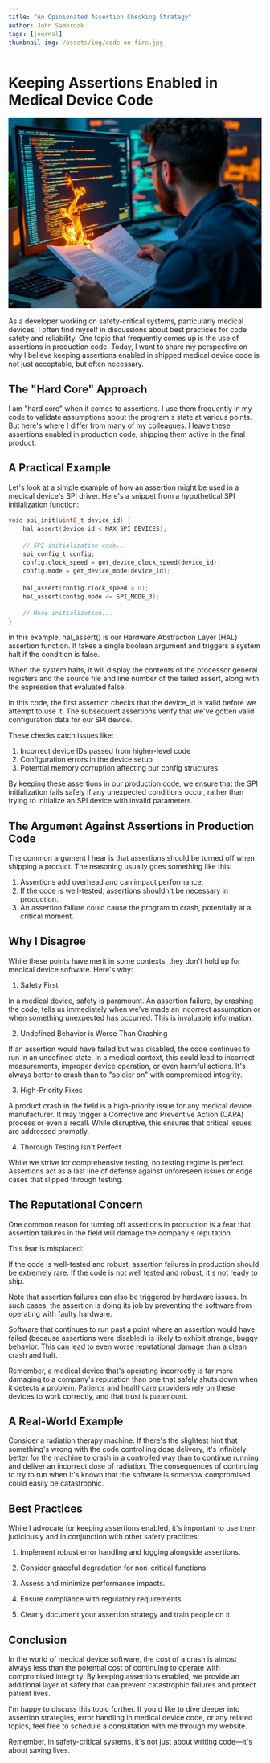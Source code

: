 ```yaml
---
title: "An Opinionated Assertion Checking Strategy"
author: John Sambrook
tags: [journal]
thumbnail-img: /assets/img/code-on-fire.jpg
---
```


# Keeping Assertions Enabled in Medical Device Code

![Code in flames](/assets/img/code-on-fire.jpg "Code going up in flames")

As a developer working on safety-critical systems, particularly
medical devices, I often find myself in discussions about best
practices for code safety and reliability. One topic that frequently
comes up is the use of assertions in production code. Today, I want to
share my perspective on why I believe keeping assertions enabled in
shipped medical device code is not just acceptable, but often
necessary.

## The "Hard Core" Approach

I am "hard core" when it comes to assertions. I use them frequently in
my code to validate assumptions about the program's state at various
points. But here's where I differ from many of my colleagues: I leave
these assertions enabled in production code, shipping them active in
the final product.

## A Practical Example

Let's look at a simple example of how an assertion might be used in a
medical device's SPI driver. Here's a snippet from a hypothetical SPI
initialization function:

```c
void spi_init(uint8_t device_id) {
    hal_assert(device_id < MAX_SPI_DEVICES);

    // SPI initialization code...
    spi_config_t config;
    config.clock_speed = get_device_clock_speed(device_id);
    config.mode = get_device_mode(device_id);

    hal_assert(config.clock_speed > 0);
    hal_assert(config.mode <= SPI_MODE_3);

    // More initialization...
}
```

In this example, hal_assert() is our Hardware Abstraction Layer (HAL)
assertion function. It takes a single boolean argument and triggers a
system halt if the condition is false.

When the system halts, it will display the contents of the processor
general registers and the source file and line number of the failed
assert, along with the expression that evaluated false.

In this code, the first assertion checks that the device_id is valid
before we attempt to use it. The subsequent assertions verify that
we've gotten valid configuration data for our SPI device.

These checks catch issues like:

1. Incorrect device IDs passed from higher-level code
2. Configuration errors in the device setup
3. Potential memory corruption affecting our config structures

By keeping these assertions in our production code, we ensure that the
SPI initialization fails safely if any unexpected conditions occur,
rather than trying to initialize an SPI device with invalid
parameters.

## The Argument Against Assertions in Production Code

The common argument I hear is that assertions should be turned off
when shipping a product. The reasoning usually goes something like
this:

1. Assertions add overhead and can impact performance.
2. If the code is well-tested, assertions shouldn't be necessary in production.
3. An assertion failure could cause the program to crash, potentially at a critical moment.

## Why I Disagree

While these points have merit in some contexts, they don't hold up for
medical device software. Here's why:

1. Safety First

In a medical device, safety is paramount. An assertion failure, by
crashing the code, tells us immediately when we've made an incorrect
assumption or when something unexpected has occurred. This is
invaluable information.

2. Undefined Behavior is Worse Than Crashing

If an assertion would have failed but was disabled, the code continues
to run in an undefined state. In a medical context, this could lead to
incorrect measurements, improper device operation, or even harmful
actions. It's always better to crash than to "soldier on" with
compromised integrity.

3. High-Priority Fixes

A product crash in the field is a high-priority issue for any medical
device manufacturer. It may trigger a Corrective and Preventive Action
(CAPA) process or even a recall. While disruptive, this ensures that
critical issues are addressed promptly.

4. Thorough Testing Isn't Perfect

While we strive for comprehensive testing, no testing regime is
perfect. Assertions act as a last line of defense against unforeseen
issues or edge cases that slipped through testing.

## The Reputational Concern

One common reason for turning off assertions in production is a fear
that assertion failures in the field will damage the company's
reputation.

This fear is misplaced:

If the code is well-tested and robust, assertion failures in
production should be extremely rare. If the code is not well
tested and robust, it's not ready to ship.

Note that assertion failures can also be triggered by hardware
issues. In such cases, the assertion is doing its job by preventing
the software from operating with faulty hardware.

Software that continues to run past a point where an assertion would
have failed (because assertions were disabled) is likely to exhibit
strange, buggy behavior. This can lead to even worse reputational
damage than a clean crash and halt.

Remember, a medical device that's operating incorrectly is far more
damaging to a company's reputation than one that safely shuts down
when it detects a problem. Patients and healthcare providers rely on
these devices to work correctly, and that trust is paramount.

## A Real-World Example

Consider a radiation therapy machine. If there's the slightest hint
that something's wrong with the code controlling dose delivery, it's
infinitely better for the machine to crash in a controlled way than to
continue running and deliver an incorrect dose of radiation. The
consequences of continuing to try to run when it's known that the
software is somehow compromised could easily be catastrophic.

## Best Practices

While I advocate for keeping assertions enabled, it's important to use
them judiciously and in conjunction with other safety practices:

1. Implement robust error handling and logging alongside assertions.

2. Consider graceful degradation for non-critical functions.

3. Assess and minimize performance impacts.

4. Ensure compliance with regulatory requirements.

5. Clearly document your assertion strategy and train people on it.

## Conclusion

In the world of medical device software, the cost of a crash is almost
always less than the potential cost of continuing to operate with
compromised integrity. By keeping assertions enabled, we provide an
additional layer of safety that can prevent catastrophic failures and
protect patient lives.

I'm happy to discuss this topic further. If you'd like to dive
deeper into assertion strategies, error handling in medical device
code, or any related topics, feel free to schedule a consultation with
me through my website.

Remember, in safety-critical systems, it's not just about writing
code—it's about saving lives.

